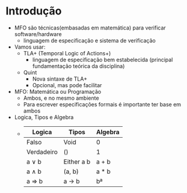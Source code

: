 # Introdução

- MFO são técnicas(embasadas em matemática) para verificar software/hardware
    - linguagem de especificação e sistema de verificação
- Vamos usar:
    - TLA+ (Temporal Logic of Actions+)
        - linguagem de especificação bem estabelecida (principal fundamentação teórica da disciplina)
    - Quint
        - Nova sintaxe de TLA+
        - Opcional, mas pode facilitar
- MFO: Matemática ou Programação
    - Ambos, e no mesmo ambiente
    - Para escrever especificações formais é importante ter base em ambos
- Logica, Tipos e Algebra
    -   | Logica | Tipos | Algebra |
        | --- |--- | --- |
        | Falso | Void | 0 |
        |  Verdadeiro | () | 1 |
        | a ∨ b | Either a b | a + b |
        | a ∧ b | (a, b) | a * b |
        | a ⇒ b | a -> b | bª |


    